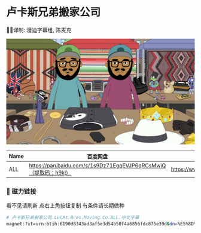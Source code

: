 # 卢卡斯兄弟搬家公司

✍🏻译制: 漫迪字幕组, 陈麦克

![LBMC.jpg](LBMC.jpg)

| Name | 百度网盘 | 阿里云盘 | Bilibili | MDpan |
| --- | --- | --- | --- | --- |
| ALL | https://pan.baidu.com/s/1s9Dz71EgqEVJP6qRCsMwjQ（提取码：h9kj） | https://www.aliyundrive.com/s/awMaRLX1VE6 | https://www.bilibili.com/video/BV12x411S7Tr | https://mdpan.tk/%E5%8D%A2%E5%8D%A1%E6%96%AF%E5%85%84%E5%BC%9F%E6%90%AC%E5%AE%B6%E5%85%AC%E5%8F%B8 |

### 🧲 磁力链接

看不见请刷新 点右上角按钮复制 有条件请长期做种

```bash
# 卢卡斯兄弟搬家公司.Lucas.Bros.Moving.Co.ALL.中文字幕
magnet:?xt=urn:btih:6190d8343ad3af5e3d54b50f4a6856fdc875e39d&dn=%E5%8D%A2%E5%8D%A1%E6%96%AF%E5%85%84%E5%BC%9F%E6%90%AC%E5%AE%B6%E5%85%AC%E5%8F%B8.Lucas.Bros.Moving.Co.ALL.%E4%B8%AD%E6%96%87%E5%AD%97%E5%B9%95&tr=http%3A%2F%2Falltorrents.net%3A80%2Fbt%2Fannounce.php&tr=http%3A%2F%2Fbluebird-hd.org%2Fannounce.php&tr=http%3A%2F%2Fwww.thetradersden.org%2Fforums%2Ftracker%2Fannounce.php&tr=http%3A%2F%2Ftracker.trancetraffic.com%3A80%2Fannounce.php&tr=http%3A%2F%2Firrenhaus.dyndns.dk%3A80%2Fannounce.php&tr=http%3A%2F%2F1337.abcvg.info%3A80%2Fannounce&tr=http%3A%2F%2Fbt.beatrice-raws.org%3A80%2Fannounce&tr=http%3A%2F%2Fwww.tribalmixes.com%3A80%2Fannounce.php&tr=http%3A%2F%2Fwww.wareztorrent.com%3A80%2Fannounce
```